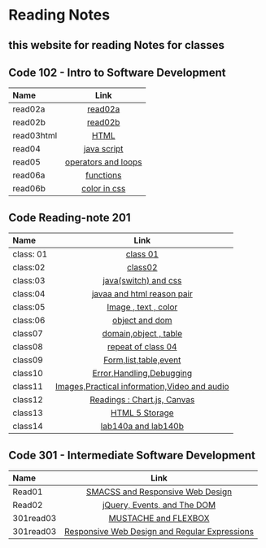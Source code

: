 # Reading Notes

## this website for reading Notes for classes

## Code 102 - Intro to Software Development

| Name      | Link
| :------------- | :----------: |
|  read02a |  [read02a](./read02a)  |
|  read02b   | [read02b](./read02b) |
|  read03html   | [HTML](./read03html) |
|  read04   | [java script](./read04) |
|  read05   | [operators and loops](./read05) |
|  read06a   | [functions](./read06a) |
|  read06b   | [color in css](./read06b) |

## Code Reading-note 201

| Name      | Link
| :------------- | :----------: |
|  class: 01        |  [class 01](./class-01) |
| class:02         |[class02](./class02.md)
| class:03  |[java(switch) and css](./calss03.md)
| class:04  | [javaa and html reason pair](class04.md)
| class:05  | [Image , text , color](class05.md)
| class:06  | [object and dom](class06.md)
| class07   | [domain,object , table](class07.md)
|class08    |[repeat of class 04](class08)|
| class09    |   [Form,list,table,event](class09)
| class10    |   [Error,Handling,Debugging](class10)
| class11    |   [Images,Practical information,Video and audio](class11)
| class12    |   [Readings : Chart.js, Canvas](class12)
| class13    |   [HTML 5 Storage](class13)
| class14    |   [lab140a and lab140b](class14)

## Code 301 - Intermediate Software Development

| Name      | Link
| :------------- | :----------: |
| Read01         | [SMACSS and Responsive Web Design](301read1)
| Read02         |  [jQuery, Events, and The DOM](301read2)
| 301read03      |   [MUSTACHE and FLEXBOX](301read03)
| 301read03      |   [Responsive Web Design and Regular Expressions](301read04)


